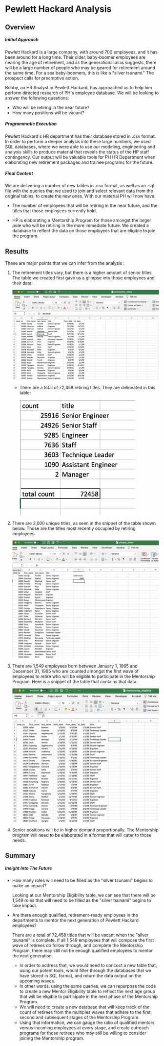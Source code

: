 # Pewlett Hackard Analysis



## Overview

##### Initial Approach

Pewlett Hackard is a large company, with around 700 employees, and it has been around for a long time. Their older, baby-boomer employees are nearing the age of retirement, and as the generational alias suggests, there will be a large number of people who may be geared for retirement around the same time. For a sea baby-boomers, this is like a "silver tsunami." The prospect calls for preemptive action.

Bobby, an HR Analyst in Pewlett Hackard, has approached us to help him perform directed research of PH's employee database. We will be looking to answer the following questions:

- Who will be retiring in the near future?
- How many positions will be vacant?

##### Programmatic Execution

Pewlett Hackard's HR department has their database stored in .csv format. In order to perform a deeper analysis into these large numbers, we used SQL databases, where we were able to use our modeling, engineering and analysis skills to produce material that  reveals the status of the HP staff contingency. Our output will be valuable tools for PH HR Department when elaborating new retirement packages and trainee programs for the future.

##### Final Content

We are delivering a number of new tables in .csv format, as well as an .sql file with the queries that we used to join and select relevant data from the original tables, to create the new ones. With our material PH will now have:

- The number of employees that will be retiring in the near future, and the titles that those employees currently hold.

- HP is elaborating a Mentorship Program for those amongst the larger pole who will be retiring in the more immediate future. We created a database to reflect the data on those employees that are eligible to join the program.

  

## **Results** 

These are major points that we can infer from the analysis :

1. The retirement titles vary, but there is a higher amount of senior titles. The table we created first gave us a glimpse into those employees and their data:

   ![This is an image](retirement_titles.png)

   

   - There are a total of 72,458 retiring titles. They are delineated in this table:

     ![This is an image](retiring_titles.png)

     

2. There are 2,000 unique titles, as seen in the snippet of the table shown below. Those are the titles most recently occupied by retiring employees:

   ![This is an image](unique_titles.png)

   

3. There are 1,549 employees born between January 1, 1965 and December 31, 1965 who are counted amongst the first wave of employees to retire who will be eligible to participate in the Mentorship Program. Here is a snippet of the table that contains that data:

   ![This is an image](mentorship_eligibility.png)

   

4. Senior positions will be in higher demand proportionally. The Mentorship program will need to be elaborated in a format that will cater to those needs.



## Summary

##### Insight Into The Future

- How many roles will need to be filled as the "silver tsunami" begins to make an impact? 

  Looking at our Mentorship Eligibility table, we can see that there will be 1,549 roles that will need to be filled as the "silver tsunami" begins to take impact.

- Are there enough qualified, retirement-ready employees in the departments to mentor the next generation of Pewlett Hackard employees?

  There are a total of 72,458 titles that will be vacant when the "silver tsunami" is complete. If all 1,549 employees that will compose the first wave of retirees do follow through, and complete the Mentorship  Program, there may still not be enough qualified employees to mentor the next generation.

  - In order to address that, we would need to concoct a new table that, using our potent tools, would filter through the databases that we have stored in SQL format, and return the data output on the upcoming waves. 
  - In other words, using the same queries, we can repurpose the code to create a new Mentor Eligibility table to reflect the next age group that will be eligible to participate in the next phase of the Mentorship Program.
  - We will need to create a new database that will keep track of the count of retirees from the multiples waves that adhere to the first, second and subsequent stages of the Mentorship Program.
  - Using that information, we can gauge the ratio of qualified mentors versus incoming employees at every stage, and create outreach programs for those retirees who may still be willing to consider joining the Mentorship program.